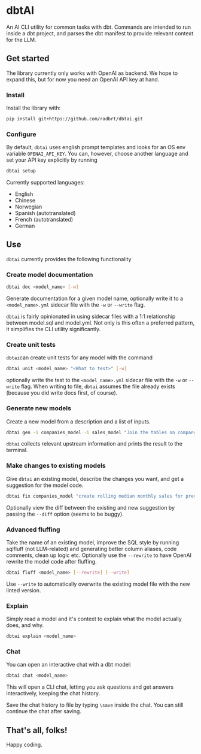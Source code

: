 # dbtAI

An AI CLI utility for common tasks with dbt. Commands are intended to run inside a dbt project, and parses the dbt manifest to provide relevant context for the LLM.

## Get started

The library currently only works with OpenAI as backend. We hope to expand this, but for now you need an OpenAI API key at hand.

### Install
Install the library with:

```bash
pip install git+https://github.com/radbrt/dbtai.git
```

### Configure

By default, `dbtai` uses english prompt templates and looks for an OS env variable `OPENAI_API_KEY`. You can, however, choose another language and set your API key explicitly by running

```bash
dbtai setup
```

Currently supported languages:
- English
- Chinese
- Norwegian
- Spanish (autotranslated)
- French (autotranslated)
- German


## Use

`dbtai` currently provides the following functionality

### Create model documentation

```bash
dbtai doc <model_name> [-w]
```

Generate documentation for a given model name, optionally write it to a `<model_name>.yml` sidecar file with the `-w` or `--write` flag.

`dbtai` is fairly opinionated in using sidecar files with a 1:1 relationship between model.sql and model.yml. Not only is this often a preferred pattern, it simplifies the CLI utility significantly.

### Create unit tests

`dbtai`can create unit tests for any model with the command 

```bash
dbtai unit <model_name> "<What to test>" [-w]
```

optionally write the test to the `<model_name>.yml` sidecar file with the `-w` or `--write` flag. When writing to file, `dbtai` assumes the file already exists (because you did write docs first, of course).


### Generate new models

Create a new model from a description and a list of inputs.

```bash
dbtai gen -i companies_model -i sales_model "Join the tables on company_id and aggregate sales"
```

`dbtai` collects relevant upstream information and prints the result to the terminal.


### Make changes to existing models

Give `dbtai` an existing model, describe the changes you want, and get a suggestion for the model code.

```bash
dbtai fix companies_model "create rolling median monthly sales for previous 12 months column"
```

Optionally view the diff between the existing and new suggestion by passing the `--diff` option (seems to be buggy).


### Advanced fluffing

Take the name of an existing model, improve the SQL style by running sqlfluff (not LLM-related) and generating better column aliases, code comments, clean up logic etc. Optionally use the `--rewrite` to have OpenAI rewrite the model code after fluffing.

```bash
dbtai fluff <model_name> [--rewrite] [--write]
```

Use `--write` to automatically overwrite the existing model file with the new linted version.

### Explain

Simply read a model and it's context to explain what the model actually does, and why.

```bash
dbtai explain <model_name>
```

### Chat
You can open an interactive chat with a dbt model:

```bash
dbtai chat <model_name>
```

This will open a CLI chat, letting you ask questions and get answers interactively, keeping the chat history.

Save the chat history to file by typing `\save` inside the chat. You can still continue the chat after saving.


## That's all, folks!

Happy coding.